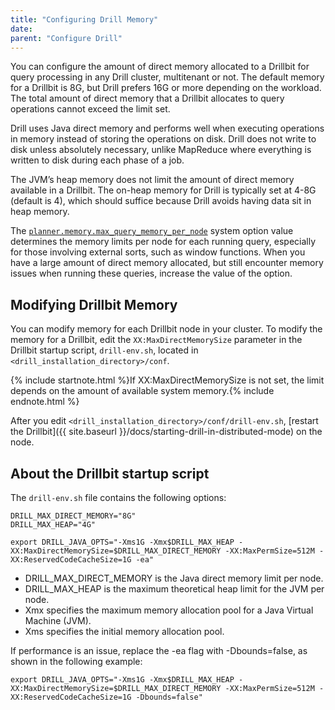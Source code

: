 ```yaml
---
title: "Configuring Drill Memory"
date: 
parent: "Configure Drill"
---
```


You can configure the amount of direct memory allocated to a Drillbit for query processing in any Drill cluster, multitenant or not. The default memory for a Drillbit is 8G, but Drill prefers 16G or more depending on the workload. The total amount of direct memory that a Drillbit allocates to query operations cannot exceed the limit set.

Drill uses Java direct memory and performs well when executing
operations in memory instead of storing the operations on disk. Drill does not
write to disk unless absolutely necessary, unlike MapReduce where everything
is written to disk during each phase of a job.

The JVM’s heap memory does not limit the amount of direct memory available in
a Drillbit. The on-heap memory for Drill is typically set at 4-8G (default is 4), which should
suffice because Drill avoids having data sit in heap memory.

The [`planner.memory.max_query_memory_per_node`]({{site.baseurl}}/docs/configuration-options-introduction/#system-options) system option value determines the memory limits per node for each running query, especially for those involving external sorts, such as window functions. When you have a large amount of direct memory allocated, but still encounter memory issues when running these queries, increase the value of the option.

## Modifying Drillbit Memory

You can modify memory for each Drillbit node in your cluster. To modify the
memory for a Drillbit, edit the `XX:MaxDirectMemorySize` parameter in the
Drillbit startup script, `drill-env.sh`, located in `<drill_installation_directory>/conf`.

{% include startnote.html %}If XX:MaxDirectMemorySize is not set, the limit depends on the amount of available system memory.{% include endnote.html %}

After you edit `<drill_installation_directory>/conf/drill-env.sh`, [restart the Drillbit]({{ site.baseurl }}/docs/starting-drill-in-distributed-mode) on the node.

## About the Drillbit startup script

The `drill-env.sh` file contains the following options:

    DRILL_MAX_DIRECT_MEMORY="8G"
    DRILL_MAX_HEAP="4G"

    export DRILL_JAVA_OPTS="-Xms1G -Xmx$DRILL_MAX_HEAP -XX:MaxDirectMemorySize=$DRILL_MAX_DIRECT_MEMORY -XX:MaxPermSize=512M -XX:ReservedCodeCacheSize=1G -ea"

* DRILL_MAX_DIRECT_MEMORY is the Java direct memory limit per node. 
* DRILL_MAX_HEAP is the maximum theoretical heap limit for the JVM per node. 
* Xmx specifies the maximum memory allocation pool for a Java Virtual Machine (JVM). 
* Xms specifies the initial memory allocation pool.

If performance is an issue, replace the -ea flag with -Dbounds=false, as shown in the following example:

    export DRILL_JAVA_OPTS="-Xms1G -Xmx$DRILL_MAX_HEAP -XX:MaxDirectMemorySize=$DRILL_MAX_DIRECT_MEMORY -XX:MaxPermSize=512M -XX:ReservedCodeCacheSize=1G -Dbounds=false"

